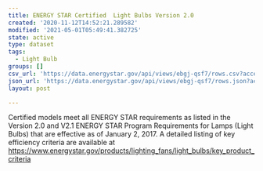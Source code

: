 ```yaml
---
title: ENERGY STAR Certified  Light Bulbs Version 2.0
created: '2020-11-12T14:52:21.289582'
modified: '2021-05-01T05:49:41.382725'
state: active
type: dataset
tags:
  - Light Bulb
groups: []
csv_url: 'https://data.energystar.gov/api/views/ebgj-qsf7/rows.csv?accessType=DOWNLOAD'
json_url: 'https://data.energystar.gov/api/views/ebgj-qsf7/rows.json?accessType=DOWNLOAD'
layout: post

---
```

Certified models meet all ENERGY STAR requirements as listed in the Version 2.0 and V2.1 ENERGY STAR Program Requirements for Lamps (Light Bulbs) that are effective as of January 2, 2017. A detailed listing of key efficiency criteria are available at https://www.energystar.gov/products/lighting_fans/light_bulbs/key_product_criteria
